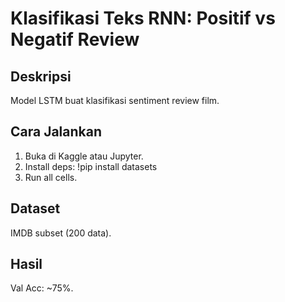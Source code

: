 # Klasifikasi Teks RNN: Positif vs Negatif Review

## Deskripsi
Model LSTM buat klasifikasi sentiment review film.

## Cara Jalankan
1. Buka di Kaggle atau Jupyter.
2. Install deps: !pip install datasets
3. Run all cells.

## Dataset
IMDB subset (200 data).

## Hasil
Val Acc: ~75%.
